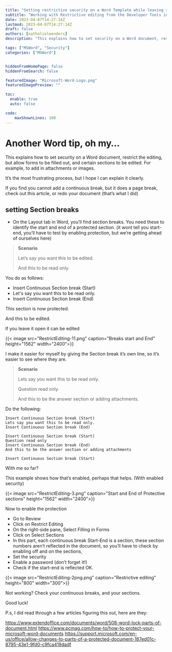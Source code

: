 ```yaml
---
title: "Setting restrictive security on a Word Template while leaving sections open (Restrictive editing)"
subtitle: "Working with Restrictive editing from the Developer Tools in MS Word"
date: 2023-04-07T14:27:14Z
lastmod: 2023-04-07T14:27:14Z
draft: false
authors: [nathalieleenders]
description: "This explains how to set security on a Word document, restrict the editing, but allow forms to be filled out, and certain sections to be edited. For example, to add in attachments or images."

tags: ["MSWord", "Security"]
categories: ["MSWord"]


hiddenFromHomePage: false
hiddenFromSearch: false

featuredImage: "Microsoft-Word-Logo.png"
featuredImagePreview: ""

toc:
  enable: true
  auto: false

code:
    maxShownLines: 100
---
```


# Another Word tip, oh my… #

This explains how to set security on a Word document, restrict the editing, but allow forms to be filled out, and certain sections to be edited. For example, to add in attachments or images.

It’s the most frustrating process, but I hope I can explain it clearly.

If you find you cannot add a continuous break, but it does a page break, check out this article, or redo your document (that’s what I did)

## setting Section breaks ##

- On the Layout tab in Word, you’ll find section breaks. You need these to identify the start and end of a protected section.
  (it wont tell you start-end, you’ll have to test by enabling protection, but we’re getting ahead of ourselves here)

> **Scenario**
>
> Let’s say you want this to be edited.
>
> And this to be read only.

You do as follows:

- Insert Continuous Section break (Start)
- Let's say you want this to be read only.
- Insert Continuous Section break (End)

This section is now protected.

And this to be edited.

If you leave it open it can be edited

{{< image src="RestrictEditing-11.png" caption="Breaks start and End" height="1562" width="2400">}}

I make it easier for myself by giving the Section break it’s own line, so it’s easier to see where they are.

> **Scenario**
>
> Lets say you want this to be read only.
>
> Question read only.
>
> And this to be the answer section or adding attachments.

Do the following:

    Insert Continuous Section break (Start)
    Lets say you want this to be read only.
    Insert Continuous Section break (End)

    Insert Continuous Section break (Start)
    Question read only
    Insert Continuous Section break (End)
    And this to be the answer section or adding attachments

    Insert Continuous Section break (Start)

With me so far?

This example shows how that’s enabled, perhaps that helps. (With enabled security)

{{< image src="RestrictEditing-3.png" caption="Start and End of Protective sections" height="1562" width="2400">}}

Now to enable the protection

- Go to Review
- Click on Restrict Editing
- On the right-side pane, Select Filling in Forms
- Click on Select Sections
- In this part, each continuous break Start-End is a section, these section numbers aren’t reflected in the document, so you’ll have to check by enabling off and on the sections,
- Set the security
- Enable a password (don’t forget it!)
- Check if the start-end is reflected OK.

{{< image src="RestrictEditing-2png.png" caption="Restrictive editing" height="800" width="300">}}

Not working? Check your continuous breaks, and your sections.

Good luck!

P.s, I did read through a few articles figuring this out, here are they:

<https://www.extendoffice.com/documents/word/508-word-lock-parts-of-document.html>
<https://www.pcmag.com/how-to/how-to-protect-your-microsoft-word-documents>
<https://support.microsoft.com/en-us/office/allow-changes-to-parts-of-a-protected-document-187ed01c-8795-43e1-9fd0-c9fca419dadf>
